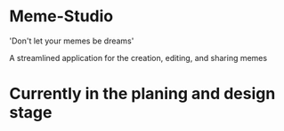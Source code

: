 # Meme-Studio
'Don't let your memes be dreams'

A streamlined application for the creation, editing, and sharing memes


# Currently in the planing and design stage
